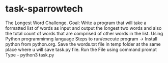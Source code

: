 # task-sparrowtech
The Longest Word Challenge. 
Goal: Write a program that will take a formatted list of words as input and output the longest two words and also the total count of words that are comprised of other words in the list. 
Using Python programmimng language
Steps to run/execute program ->
Install python from python.org.
Save the words.txt file in temp folder at the same place where u will save task.py file.
Run the File using command prompt
Type - python3 task.py
